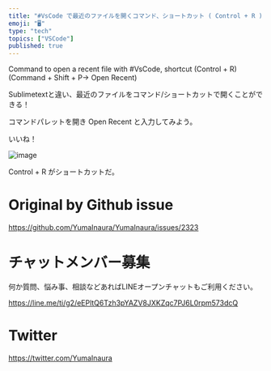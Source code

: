 ```yaml
---
title: "#VsCode で最近のファイルを開くコマンド、ショートカット ( Control + R ) ( Command + Shift + P "
emoji: "🖥"
type: "tech"
topics: ["VSCode"]
published: true
---
```


Command to open a recent file with #VsCode, shortcut (Control + R) (Command + Shift + P-> Open Recent)


Sublimetextと違い、最近のファイルをコマンド/ショートカットで開くことができる！

コマンドパレットを開き Open Recent と入力してみよう。

いいね！

![image](https://user-images.githubusercontent.com/13635059/63625716-66b4b600-c63b-11e9-8b72-bd02f0b87d0c.png)

Control + R がショートカットだ。


# Original by Github issue

https://github.com/YumaInaura/YumaInaura/issues/2323








<!-- Update From Qiita API -->

# チャットメンバー募集


何か質問、悩み事、相談などあればLINEオープンチャットもご利用ください。

https://line.me/ti/g2/eEPltQ6Tzh3pYAZV8JXKZqc7PJ6L0rpm573dcQ





# Twitter


https://twitter.com/YumaInaura


<!-- Update From Qiita API -->


